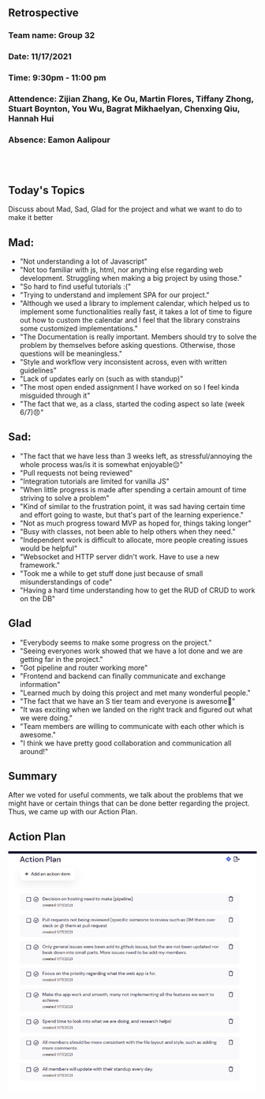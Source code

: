 ## Retrospective
### Team name: Group 32
### Date: 11/17/2021
### Time: 9:30pm - 11:00 pm
### Attendence: Zijian Zhang, Ke Ou, Martin Flores, Tiffany Zhong, Stuart Boynton, You Wu, Bagrat Mikhaelyan, Chenxing Qiu, Hannah Hui
### Absence: Eamon Aalipour
<br></br>

## Today's Topics
Discuss about Mad, Sad, Glad for the project and what we want to do to make it better

## Mad:
- "Not understanding a lot of Javascript"
- "Not too familiar with js, html, nor anything else regarding web development. Struggling when making a big project by using those."
- "So hard to find useful tutorials :("
- "Trying to understand and implement SPA for our project."
- "Although we used a library to implement calendar, which helped us to implement some functionalities really fast, it takes a lot of time to figure out how to custom the calendar and I feel that the library constrains some customized implementations."
- "The Documentation is really important. Members should try to solve the problem by themselves before asking questions. Otherwise, those questions will be meaningless."
- "Style and workflow very inconsistent across, even with written guidelines"
- "Lack of updates early on (such as with standup)"
- "The most open ended assignment I have worked on so I feel kinda misguided through it"
- "The fact that we, as a class, started the coding aspect so late (week 6/7)😠"

## Sad:
- "The fact that we have less than 3 weeks left, as stressful/annoying the whole process was/is it is somewhat enjoyable😔"
- "Pull requests not being reviewed"
- "Integration tutorials are limited for vanilla JS"
- "When little progress is made after spending a certain amount of time striving to solve a problem"
- "Kind of similar to the frustration point, it was sad having certain time and effort going to waste, but that's part of the learning experience."
- "Not as much progress toward MVP as hoped for, things taking longer"
- "Busy with classes, not been able to help others when they need."
- "Independent work is difficult to allocate, more people creating issues would be helpful"
- "Websocket and HTTP server didn't work. Have to use a new framework."
- "Took me a while to get stuff done just because of small misunderstandings of code"
- "Having a hard time understanding how to get the RUD of CRUD to work on the DB"

## Glad
- "Everybody seems to make some progress on the project."
- "Seeing everyones work showed that we have a lot done and we are getting far in the project."
- "Got pipeline and router working more"
- "Frontend and backend can finally communicate and exchange information"
- "Learned much by doing this project and met many wonderful people."
- "The fact that we have an S tier team and everyone is awesome🙏"
- "It was exciting when we landed on the right track and figured out what we were doing."
- "Team members are willing to communicate with each other which is awesome."
- "I think we have pretty good collaboration and communication all around!"

## Summary
After we voted for useful comments, we talk about the problems that we might have or certain things that can be done better regarding the project. Thus, we came up with our Action Plan.

## Action Plan
<img src="../pictures/Action Plan.png">
